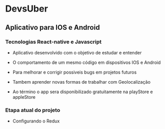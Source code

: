 # DevsUber
## Aplicativo para IOS e Android
### Tecnologias React-native e Javascript

+ Aplicativo desenvolvido com o objetivo de estudar e entender 
+ O comportamento de um mesmo código em dispositivos IOS e Android
+ Para melhorar e corrigir possiveis bugs em projetos futuros

+ Tambem aprender novas formas de trabalhar com Geolocalização

+ Ao término o app sera disponibilizado gratuitamente na playStore e appleStore

### Etapa atual do projeto
+ Configurando o Redux
